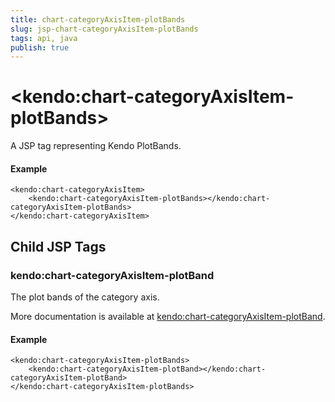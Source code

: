 ```yaml
---
title: chart-categoryAxisItem-plotBands
slug: jsp-chart-categoryAxisItem-plotBands
tags: api, java
publish: true
---
```


# \<kendo:chart-categoryAxisItem-plotBands\>
A JSP tag representing Kendo PlotBands.

#### Example
    <kendo:chart-categoryAxisItem>
        <kendo:chart-categoryAxisItem-plotBands></kendo:chart-categoryAxisItem-plotBands>
    </kendo:chart-categoryAxisItem>


## Child JSP Tags

### kendo:chart-categoryAxisItem-plotBand

The plot bands of the category axis.

More documentation is available at [kendo:chart-categoryAxisItem-plotBand](/api/wrappers/jsp/chart/categoryaxisitem-plotband).

#### Example

    <kendo:chart-categoryAxisItem-plotBands>
        <kendo:chart-categoryAxisItem-plotBand></kendo:chart-categoryAxisItem-plotBand>
    </kendo:chart-categoryAxisItem-plotBands>
 
